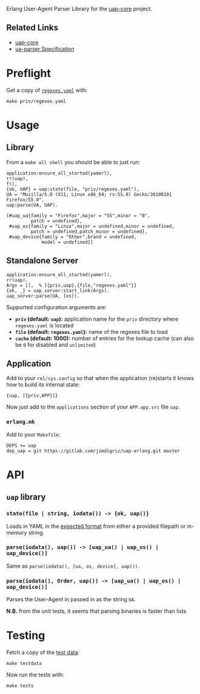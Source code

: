 Erlang User-Agent Parser Library for the [uap-core](https://github.com/ua-parser/uap-core) project.

## Related Links

 * [uap-core](https://github.com/ua-parser/uap-core)
 * [ua-parser Specification](https://github.com/ua-parser/uap-core/blob/master/docs/specification.md)

# Preflight

Get a copy of [`regexes.yaml`](https://github.com/ua-parser/uap-core/blob/master/regexes.yaml) with:

    make priv/regexes.yaml

# Usage

## Library

From a `make all shell` you should be able to just run:

    application:ensure_all_started(yamerl),
    rr(uap),
    f(),
    {ok, UAP} = uap:state(file, "priv/regexes.yaml"),
    UA = "Mozilla/5.0 (X11; Linux x86_64; rv:55.0) Gecko/20100101 Firefox/55.0",
    uap:parse(UA, UAP).
    
    [#uap_ua{family = "Firefox",major = "55",minor = "0",
             patch = undefined},
     #uap_os{family = "Linux",major = undefined,minor = undefined,
             patch = undefined,patch_minor = undefined},
     #uap_device{family = "Other",brand = undefined,
                 model = undefined}]

## Standalone Server

    application:ensure_all_started(yamerl),
    rr(uap).
    Args = [],	% [{priv,uap},{file,"regexes.yaml"}]
    {ok, _} = uap_server:start_link(Args).
    uap_server:parse(UA, [os]).

Supported configuration arguments are:

 * **`priv` (default: `uap`):** application name for the `priv` directory where `regexes.yaml` is located
 * **`file` (default: `regexes.yaml`):** name of the regexes file to load
 * **`cache` (default: 1000):** number of entries for the lookup cache (can also be `0` for disabled and `unlimited`)

## Application

Add to your `rel/sys.config` so that when the application (re)starts it knows how to build its internal state:

    {uap, [{priv,APP}]}

Now just add to the `applications` section of your `APP.app.src` file `uap`.

### `erlang.mk`

Add to your `Makefile`:

    DEPS += uap
    dep_uap = git https://gitlab.com/jimdigriz/uap-erlang.git master

# API

## `uap` library

### `state(file | string, iodata()) -> {ok, uap()}`

Loads in YAML in the [expected format](https://github.com/ua-parser/uap-core/blob/master/docs/specification.md) from either a provided filepath or in-memory string.

### `parse(iodata(), uap()) -> [uap_ua() | uap_os() | uap_device()]`

Same as `parse(iodata(), [ua, os, device], uap())`.

### `parse(iodata(), Order, uap()) -> [uap_ua() | uap_os() | uap_device()]`

Parses the User-Agent in passed in as the string `UA`.

**N.B.** from the unit tests, it seems that parsing binaries is faster than lists

# Testing

Fetch a copy of the [test data](https://github.com/ua-parser/uap-core/blob/master/tests/):

    make testdata

Now run the tests with:

    make tests
